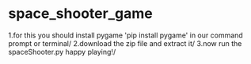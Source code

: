 # space_shooter_game
1.for this you should install pygame 'pip install pygame' in our command prompt or terminal/ 
2.download the zip file and extract it/
3.now run the spaceShooter.py happy playing!/

